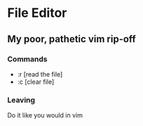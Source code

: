 # File Editor
## My poor, pathetic vim rip-off
### Commands
- :r   [read the file]  
- :c   [clear file]

### Leaving
Do it like you would in vim

